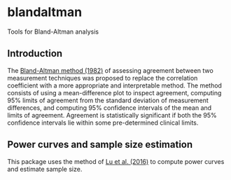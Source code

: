 # blandaltman
Tools for Bland-Altman analysis

## Introduction
The [Bland-Altman method (1982)](https://www.ncbi.nlm.nih.gov/pubmed/2868172) of assessing agreement between two measurement techniques was proposed to replace the correlation coefficient with a more appropriate and interpretable method. The method consists of using a mean-difference plot to inspect agreement, computing 95% limits of agreement from the standard deviation of measurement differences, and computing 95% confidence intervals of the mean and limits of agreement. Agreement is statistically significant if both the 95% confidence intervals lie within some pre-determined clinical limits.

## Power curves and sample size estimation
This package uses the method of [Lu et al. (2016)](https://www.degruyter.com/view/j/ijb.2016.12.issue-2/ijb-2015-0039/ijb-2015-0039.xml) to compute power curves and estimate sample size.

